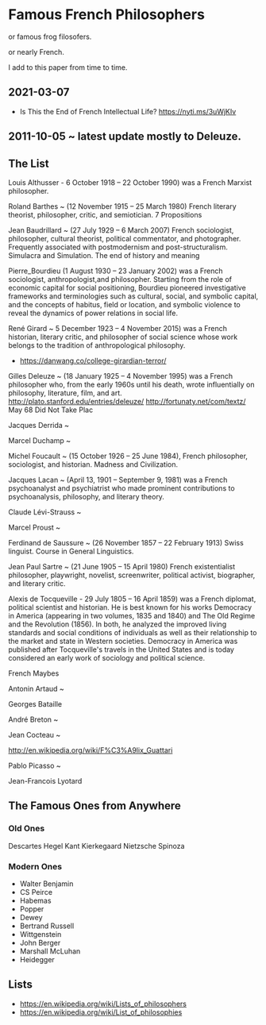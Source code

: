 # Famous French Philosophers
or famous frog filosofers.

or nearly French.

I add to this paper from time to time.

## 2021-03-07

* Is This the End of French Intellectual Life? https://nyti.ms/3uWjKIv


## 2011-10-05 ~ latest update mostly to Deleuze.

## The List

Louis Althusser - 6 October 1918 – 22 October 1990) was a French Marxist philosopher.

Roland Barthes ~ (12 November 1915 – 25 March 1980) French literary theorist, philosopher, critic, and semiotician. 7 Propositions

Jean Baudrillard ~ (27 July 1929 – 6 March 2007) French sociologist, philosopher, cultural theorist, political commentator, and photographer. Frequently associated with postmodernism and post-structuralism. Simulacra and Simulation. The end of history and meaning

Pierre_Bourdieu (1 August 1930 – 23 January 2002) was a French sociologist, anthropologist,and philosopher. Starting from the role of economic capital for social positioning, Bourdieu pioneered investigative frameworks and terminologies such as cultural, social, and symbolic capital, and the concepts of habitus, field or location, and symbolic violence to reveal the dynamics of power relations in social life.

René Girard ~ 5 December 1923 – 4 November 2015) was a French historian, literary critic, and philosopher of social science whose work belongs to the tradition of anthropological philosophy.

* https://danwang.co/college-girardian-terror/

Gilles Deleuze ~ (18 January 1925 – 4 November 1995) was a French philosopher who, from the early 1960s until his death, wrote influentially on philosophy, literature, film, and art.
http://plato.stanford.edu/entries/deleuze/
http://fortunaty.net/com/textz/ May 68 Did Not Take Plac

Jacques Derrida ~

Marcel Duchamp ~

Michel Foucault ~ (15 October 1926 – 25 June 1984), French philosopher, sociologist, and historian. Madness and Civilization.

Jacques Lacan ~ (April 13, 1901 – September 9, 1981) was a French psychoanalyst and psychiatrist who made prominent contributions to psychoanalysis, philosophy, and literary theory.


Claude Lévi-Strauss ~

Marcel Proust ~


Ferdinand de Saussure ~ (26 November 1857 – 22 February 1913) Swiss linguist. Course in General Linguistics.

Jean Paul Sartre ~ (21 June 1905 – 15 April 1980) French existentialist philosopher, playwright, novelist, screenwriter, political activist, biographer, and literary critic.

Alexis de Tocqueville - 29 July 1805 – 16 April 1859) was a French diplomat, political scientist and historian. He is best known for his works Democracy in America (appearing in two volumes, 1835 and 1840) and The Old Regime and the Revolution (1856). In both, he analyzed the improved living standards and social conditions of individuals as well as their relationship to the market and state in Western societies. Democracy in America was published after Tocqueville's travels in the United States and is today considered an early work of sociology and political science.

French Maybes

Antonin Artaud ~

Georges Bataille

André Breton ~

Jean Cocteau ~

http://en.wikipedia.org/wiki/F%C3%A9lix_Guattari

Pablo Picasso ~

Jean-Francois Lyotard


## The Famous Ones from Anywhere

### Old Ones

Descartes
Hegel
Kant
Kierkegaard
Nietzsche
Spinoza


### Modern Ones

* Walter Benjamin
* CS Peirce
* Habemas
* Popper
* Dewey
* Bertrand Russell
* Wittgenstein
* John Berger
* Marshall McLuhan
* Heidegger


## Lists

* https://en.wikipedia.org/wiki/Lists_of_philosophers
* https://en.wikipedia.org/wiki/List_of_philosophies